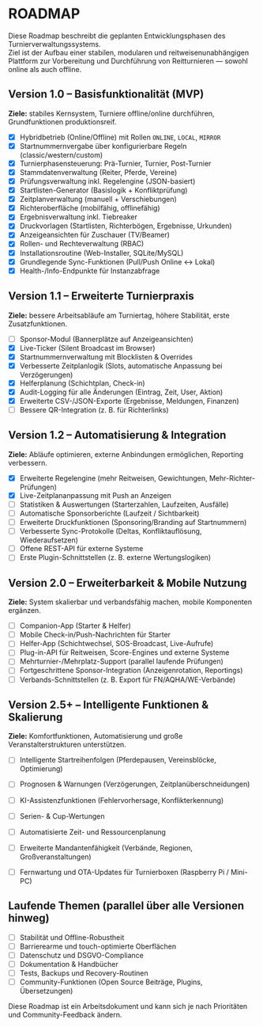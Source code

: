 # ROADMAP

Diese Roadmap beschreibt die geplanten Entwicklungsphasen des Turnierverwaltungssystems.  
Ziel ist der Aufbau einer stabilen, modularen und reitweisenunabhängigen Plattform zur Vorbereitung und Durchführung von Reitturnieren — sowohl online als auch offline.

## Version 1.0 – Basisfunktionalität (MVP)

**Ziele:** stabiles Kernsystem, Turniere offline/online durchführen, Grundfunktionen produktionsreif.

- [x] Hybridbetrieb (Online/Offline) mit Rollen `ONLINE`, `LOCAL`, `MIRROR`
- [x] Startnummernvergabe über konfigurierbare Regeln (classic/western/custom)
- [x] Turnierphasensteuerung: Prä-Turnier, Turnier, Post-Turnier
- [x] Stammdatenverwaltung (Reiter, Pferde, Vereine)
- [x] Prüfungsverwaltung inkl. Regelengine (JSON-basiert)
- [x] Startlisten-Generator (Basislogik + Konfliktprüfung)
- [x] Zeitplanverwaltung (manuell + Verschiebungen)
- [x] Richteroberfläche (mobilfähig, offlinefähig)
- [x] Ergebnisverwaltung inkl. Tiebreaker
- [x] Druckvorlagen (Startlisten, Richterbögen, Ergebnisse, Urkunden)
- [x] Anzeigeansichten für Zuschauer (TV/Beamer)
- [x] Rollen- und Rechteverwaltung (RBAC)
- [x] Installationsroutine (Web-Installer, SQLite/MySQL)
- [x] Grundlegende Sync-Funktionen (Pull/Push Online ↔ Lokal)
- [x] Health-/Info-Endpunkte für Instanzabfrage

## Version 1.1 – Erweiterte Turnierpraxis

**Ziele:** bessere Arbeitsabläufe am Turniertag, höhere Stabilität, erste Zusatzfunktionen.

- [ ] Sponsor-Modul (Bannerplätze auf Anzeigeansichten)
- [x] Live-Ticker (Silent Broadcast im Browser)
- [x] Startnummernverwaltung mit Blocklisten & Overrides
- [x] Verbesserte Zeitplanlogik (Slots, automatische Anpassung bei Verzögerungen)
- [x] Helferplanung (Schichtplan, Check-in)
- [x] Audit-Logging für alle Änderungen (Eintrag, Zeit, User, Aktion)
- [x] Erweiterte CSV-/JSON-Exporte (Ergebnisse, Meldungen, Finanzen)
- [ ] Bessere QR-Integration (z. B. für Richterlinks)

## Version 1.2 – Automatisierung & Integration

**Ziele:** Abläufe optimieren, externe Anbindungen ermöglichen, Reporting verbessern.

- [x] Erweiterte Regelengine (mehr Reitweisen, Gewichtungen, Mehr-Richter-Prüfungen)
- [x] Live-Zeitplananpassung mit Push an Anzeigen
- [ ] Statistiken & Auswertungen (Starterzahlen, Laufzeiten, Ausfälle)
- [ ] Automatische Sponsorberichte (Laufzeit / Sichtbarkeit)
- [ ] Erweiterte Druckfunktionen (Sponsoring/Branding auf Startnummern)
- [ ] Verbesserte Sync-Protokolle (Deltas, Konfliktauflösung, Wiederaufsetzen)
- [ ] Offene REST-API für externe Systeme
- [ ] Erste Plugin-Schnittstellen (z. B. externe Wertungslogiken)

## Version 2.0 – Erweiterbarkeit & Mobile Nutzung

**Ziele:** System skalierbar und verbandsfähig machen, mobile Komponenten ergänzen.

- [ ] Companion-App (Starter & Helfer)
- [ ] Mobile Check-in/Push-Nachrichten für Starter
- [ ] Helfer-App (Schichtwechsel, SOS-Broadcast, Live-Aufrufe)
- [ ] Plug-in-API für Reitweisen, Score-Engines und externe Systeme
- [ ] Mehrturnier-/Mehrplatz-Support (parallel laufende Prüfungen)
- [ ] Fortgeschrittene Sponsor-Integration (Anzeigenrotation, Reportings)
- [ ] Verbands-Schnittstellen (z. B. Export für FN/AQHA/WE-Verbände)

## Version 2.5+ – Intelligente Funktionen & Skalierung

**Ziele:** Komfortfunktionen, Automatisierung und große Veranstalterstrukturen unterstützen.

- [ ] Intelligente Startreihenfolgen (Pferdepausen, Vereinsblöcke, Optimierung)
- [ ] Prognosen & Warnungen (Verzögerungen, Zeitplanüberschneidungen)
- [ ] KI-Assistenzfunktionen (Fehlervorhersage, Konflikterkennung)
- [ ] Serien- & Cup-Wertungen
- [ ] Automatisierte Zeit- und Ressourcenplanung
- [ ] Erweiterte Mandantenfähigkeit (Verbände, Regionen, Großveranstaltungen)
- [ ] Fernwartung und OTA-Updates für Turnierboxen (Raspberry Pi / Mini-PC)


## Laufende Themen (parallel über alle Versionen hinweg)

- [ ] Stabilität und Offline-Robustheit
- [ ] Barrierearme und touch-optimierte Oberflächen
- [ ] Datenschutz und DSGVO-Compliance
- [ ] Dokumentation & Handbücher
- [ ] Tests, Backups und Recovery-Routinen
- [ ] Community-Funktionen (Open Source Beiträge, Plugins, Übersetzungen)

Diese Roadmap ist ein Arbeitsdokument und kann sich je nach Prioritäten und Community-Feedback ändern.
